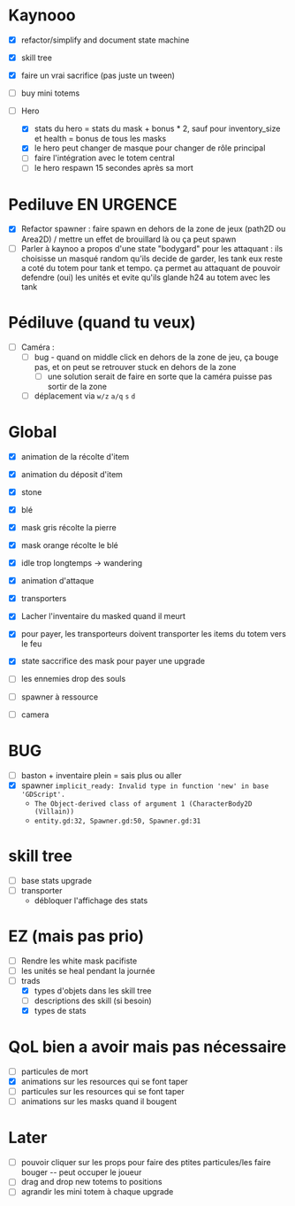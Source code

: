 # Kaynooo

- [x] refactor/simplify and document state machine
- [x] skill tree
- [x] faire un vrai sacrifice (pas juste un tween)
- [ ] buy mini totems

- [ ] Hero
  - [x] stats du hero = stats du mask + bonus * 2, sauf pour inventory_size et health = bonus de tous les masks
  - [x] le hero peut changer de masque pour changer de rôle principal
  - [ ] faire l'intégration avec le totem central
  - [ ] le hero respawn 15 secondes après sa mort

# Pediluve EN URGENCE

- [X] Refactor spawner : faire spawn en dehors de la zone de jeux (path2D ou Area2D) / mettre un effet de brouillard là ou ça peut spawn
- [ ] Parler à kaynoo a propos d'une state "bodygard" pour les attaquant : ils choisisse un masqué random qu'ils decide de garder, les tank eux reste a coté du totem pour tank et tempo. ça permet au attaquant de pouvoir defendre (oui) les unités et evite qu'ils glande h24 au totem avec les tank

# Pédiluve (quand tu veux)

- [ ] Caméra :
  - [ ] bug - quand on middle click en dehors de la zone de jeu, ça bouge pas, et on peut se retrouver stuck en dehors de la zone
    - [ ] une solution serait de faire en sorte que la caméra puisse pas sortir de la zone
  - [ ] déplacement via `w/z` `a/q` `s` `d`

# Global

- [x] animation de la récolte d'item
- [x] animation du déposit d'item
- [x] stone
- [x] blé
- [X] mask gris récolte la pierre
- [X] mask orange récolte le blé
- [x] idle trop longtemps -> wandering
- [X] animation d'attaque
- [X] transporters
- [x] Lacher l'inventaire du masked quand il meurt
- [X] pour payer, les transporteurs doivent transporter les items du totem vers le feu
- [x] state saccrifice des mask pour payer une upgrade
- [ ] les ennemies drop des souls

- [ ] spawner à ressource

- [ ] camera


# BUG

- [ ] baston + inventaire plein = sais plus ou aller
- [X] spawner `implicit_ready: Invalid type in function 'new' in base 'GDScript'.`
  - `The Object-derived class of argument 1 (CharacterBody2D (Villain))`
  - `entity.gd:32, Spawner.gd:50, Spawner.gd:31`

# skill tree

- [ ] base stats upgrade
- [ ] transporter
  - débloquer l'affichage des stats

# EZ (mais pas prio)

- [ ] Rendre les white mask pacifiste
- [ ] les unités se heal pendant la journée
- [ ] trads
  - [x] types d'objets dans les skill tree
  - [ ] descriptions des skill (si besoin)
  - [x] types de stats

# QoL bien a avoir mais pas nécessaire

- [ ] particules de mort
- [x] animations sur les resources qui se font taper
- [ ] particules sur les resources qui se font taper
- [ ] animations sur les masks quand il bougent

# Later

- [ ] pouvoir cliquer sur les props pour faire des ptites particules/les faire bouger -- peut occuper le joueur
- [ ] drag and drop new totems to positions
- [ ] agrandir les mini totem à chaque upgrade
